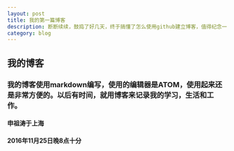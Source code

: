 ```yaml
---
layout: post
title: 我的第一篇博客
description: 断断续续，鼓捣了好几天，终于搞懂了怎么使用github建立博客，值得纪念一下。
category: blog
---
```


## 我的博客
### 我的博客使用markdown编写，使用的编辑器是ATOM，使用起来还是非常方便的。以后有时间，就用博客来记录我的学习，生活和工作。
#### 申祖涛于上海
#### 2016年11月25日晚8点十分

[JasperShen]:    http://jaspershen.com  "JasperShen"

